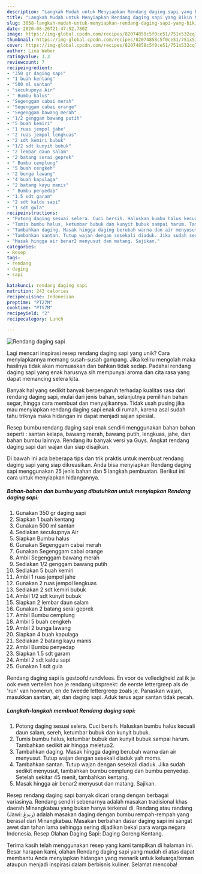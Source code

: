 ```yaml
---
description: "Langkah Mudah untuk Menyiapkan Rendang daging sapi yang Bikin Ngiler"
title: "Langkah Mudah untuk Menyiapkan Rendang daging sapi yang Bikin Ngiler"
slug: 3058-langkah-mudah-untuk-menyiapkan-rendang-daging-sapi-yang-bikin-ngiler
date: 2020-08-26T21:47:52.780Z
image: https://img-global.cpcdn.com/recipes/82074858c5f0ce51/751x532cq70/rendang-daging-sapi-foto-resep-utama.jpg
thumbnail: https://img-global.cpcdn.com/recipes/82074858c5f0ce51/751x532cq70/rendang-daging-sapi-foto-resep-utama.jpg
cover: https://img-global.cpcdn.com/recipes/82074858c5f0ce51/751x532cq70/rendang-daging-sapi-foto-resep-utama.jpg
author: Lina Weber
ratingvalue: 3.3
reviewcount: 7
recipeingredient:
- "350 gr daging sapi"
- "1 buah kentang"
- "500 ml santan"
- "secukupnya Air"
- " Bumbu halus"
- "Segenggam cabai merah"
- "Segenggam cabai orange"
- "Segenggam bawang merah"
- "1/2 genggam bawang putih"
- "5 buah kemiri"
- "1 ruas jempol jahe"
- "2 ruas jempol lengkuas"
- "2 sdt kemiri bubuk"
- "1/2 sdt kunyit bubuk"
- "2 lembar daun salam"
- "2 batang serai geprek"
- " Bumbu cemplung"
- "5 buah cengkeh"
- "2 bunga lawang"
- "4 buah kapulaga"
- "2 batang kayu manis"
- " Bumbu penyedap"
- "1.5 sdt garam"
- "2 sdt kaldu sapi"
- "1 sdt gula"
recipeinstructions:
- "Potong daging sesuai selera. Cuci bersih. Haluskan bumbu halus kecuali daun salam, sereh, ketumbar bubuk dan kunyit bubuk."
- "Tumis bumbu halus, ketumbar bubuk dan kunyit bubuk sampai harum. Tambahkan sedikit air hingga meletup2."
- "Tambahkan daging. Masak hingga daging berubah warna dan air menyusut. Tutup wajan dengan sesekali diaduk yah moms."
- "Tambahkan santan. Tutup wajan dengan sesekali diaduk. Jika sudah sedikit menyusut, tambahkan bumbu cemplung dan bumbu penyedap. Setelah sekitar 45 menit, tambahkan kentang."
- "Masak hingga air benar2 menyusut dan matang. Sajikan."
categories:
- Resep
tags:
- rendang
- daging
- sapi

katakunci: rendang daging sapi 
nutrition: 243 calories
recipecuisine: Indonesian
preptime: "PT27M"
cooktime: "PT57M"
recipeyield: "2"
recipecategory: Lunch

---
```



![Rendang daging sapi](https://img-global.cpcdn.com/recipes/82074858c5f0ce51/751x532cq70/rendang-daging-sapi-foto-resep-utama.jpg)

Lagi mencari inspirasi resep rendang daging sapi yang unik? Cara menyiapkannya memang susah-susah gampang. Jika keliru mengolah maka hasilnya tidak akan memuaskan dan bahkan tidak sedap. Padahal rendang daging sapi yang enak harusnya sih mempunyai aroma dan cita rasa yang dapat memancing selera kita.

Banyak hal yang sedikit banyak berpengaruh terhadap kualitas rasa dari rendang daging sapi, mulai dari jenis bahan, selanjutnya pemilihan bahan segar, hingga cara membuat dan menyajikannya. Tidak usah pusing jika mau menyiapkan rendang daging sapi enak di rumah, karena asal sudah tahu triknya maka hidangan ini dapat menjadi sajian spesial.

Resep bumbu rendang daging sapi enak sendiri menggunakan bahan bahan seperti : santan kelapa, bawang merah, bawang putih, lengkuas, jahe, dan bahan bumbu lainnya. Rendang itu banyak versi ya Guys. Angkat rendang daging sapi dari wajan dan siap disajikan.


Di bawah ini ada beberapa tips dan trik praktis untuk membuat rendang daging sapi yang siap dikreasikan. Anda bisa menyiapkan Rendang daging sapi menggunakan 25 jenis bahan dan 5 langkah pembuatan. Berikut ini cara untuk menyiapkan hidangannya.

<!--inarticleads1-->

##### Bahan-bahan dan bumbu yang dibutuhkan untuk menyiapkan Rendang daging sapi:

1. Gunakan 350 gr daging sapi
1. Siapkan 1 buah kentang
1. Gunakan 500 ml santan
1. Sediakan secukupnya Air
1. Siapkan  Bumbu halus
1. Gunakan Segenggam cabai merah
1. Gunakan Segenggam cabai orange
1. Ambil Segenggam bawang merah
1. Sediakan 1/2 genggam bawang putih
1. Sediakan 5 buah kemiri
1. Ambil 1 ruas jempol jahe
1. Gunakan 2 ruas jempol lengkuas
1. Sediakan 2 sdt kemiri bubuk
1. Ambil 1/2 sdt kunyit bubuk
1. Siapkan 2 lembar daun salam
1. Gunakan 2 batang serai geprek
1. Ambil  Bumbu cemplung
1. Ambil 5 buah cengkeh
1. Ambil 2 bunga lawang
1. Siapkan 4 buah kapulaga
1. Sediakan 2 batang kayu manis
1. Ambil  Bumbu penyedap
1. Siapkan 1.5 sdt garam
1. Ambil 2 sdt kaldu sapi
1. Gunakan 1 sdt gula


Rendang daging sapi is gestoofd rundvlees. En voor de volledigheid zal ik je ook even vertellen hoe je rendang uitspreekt: de eerste lettergreep als de &#39;run&#39; van homerun, en de tweede lettergreep zoals je. Panaskan wajan, masukkan santan, air, dan daging sapi. Aduk terus agar santan tidak pecah. 

<!--inarticleads2-->

##### Langkah-langkah membuat Rendang daging sapi:

1. Potong daging sesuai selera. Cuci bersih. Haluskan bumbu halus kecuali daun salam, sereh, ketumbar bubuk dan kunyit bubuk.
1. Tumis bumbu halus, ketumbar bubuk dan kunyit bubuk sampai harum. Tambahkan sedikit air hingga meletup2.
1. Tambahkan daging. Masak hingga daging berubah warna dan air menyusut. Tutup wajan dengan sesekali diaduk yah moms.
1. Tambahkan santan. Tutup wajan dengan sesekali diaduk. Jika sudah sedikit menyusut, tambahkan bumbu cemplung dan bumbu penyedap. Setelah sekitar 45 menit, tambahkan kentang.
1. Masak hingga air benar2 menyusut dan matang. Sajikan.


Resep rendang daging sapi banyak dicari orang dengan berbagai variasinya. Rendang sendiri sebenarnya adalah masakan tradisional khas daerah Minangkabau yang bukan hanya terkenal di. Rendang atau randang (Jawi: رندڠ) adalah masakan daging dengan bumbu rempah-rempah yang berasal dari Minangkabau. Masakan berbahan dasar daging sapi ini sangat awet dan tahan lama sehingga sering dijadikan bekal para warga negara Indonesia. Resep Olahan Daging Sapi: Daging Goreng Kentang. 

Terima kasih telah menggunakan resep yang kami tampilkan di halaman ini. Besar harapan kami, olahan Rendang daging sapi yang mudah di atas dapat membantu Anda menyiapkan hidangan yang menarik untuk keluarga/teman ataupun menjadi inspirasi dalam berbisnis kuliner. Selamat mencoba!
